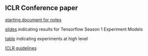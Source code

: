 ## ICLR Conference paper

[starting document for notes](https://docs.google.com/document/d/1TJKPXxNHdMJTWXVuprB3feJcH4yyRidDwBJNyyBjdxA/edit?usp=sharing)

[slides](https://docs.google.com/presentation/d/1YWY7RtKwiwPU4ItbRux3ABjsK9cyhg_zM1ZGGb2zL2k/edit#slide=id.g256a570e0e_0_59) indicating results for Tensorflow Season 1 Experiment Models

[table](https://docs.google.com/spreadsheets/d/1zCSbVuOSFjKyq8pNWNHabra7zJJdAljbujWsr5N4szs/edit#gid=0) indicating experiments at high level

[ICLR guidelines](http://www.iclr.cc/doku.php?id=ICLR2018:main&redirect=1)
